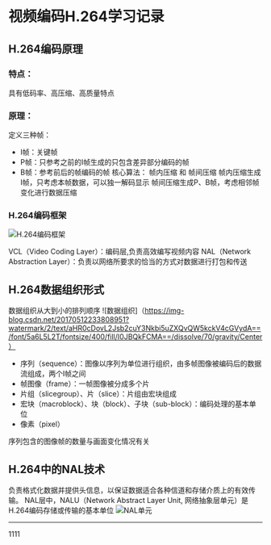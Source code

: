 # 视频编码H.264学习记录
## H.264编码原理
### 特点：
具有低码率、高压缩、高质量特点
### 原理：
定义三种帧：
- I帧：关键帧
- P帧：只参考之前的I帧生成的只包含差异部分编码的帧
- B帧：参考前后的帧编码的帧
核心算法：
帧内压缩 和 帧间压缩
帧内压缩生成I帧，只考虑本帧数据，可以独一解码显示
帧间压缩生成P、B帧，考虑相邻帧变化进行数据压缩

### H.264编码框架
![H.264编码框架](https://img-blog.csdn.net/20170512233414470?watermark/2/text/aHR0cDovL2Jsb2cuY3Nkbi5uZXQvQW5kckV4cGVydA==/font/5a6L5L2T/fontsize/400/fill/I0JBQkFCMA==/dissolve/70/gravity/Center)

VCL（Video Coding Layer）：编码层,负责高效编写视频内容
NAL（Network Abstraction Layer）：负责以网络所要求的恰当的方式对数据进行打包和传送

## H.264数据组织形式
数据组织从大到小的排列顺序
![数据组织]（https://img-blog.csdn.net/20170512233808951?watermark/2/text/aHR0cDovL2Jsb2cuY3Nkbi5uZXQvQW5kckV4cGVydA==/font/5a6L5L2T/fontsize/400/fill/I0JBQkFCMA==/dissolve/70/gravity/Center）

- 序列（sequence）：图像以序列为单位进行组织，由多帧图像被编码后的数据流组成，两个I帧之间
- 帧图像（frame）：一帧图像被分成多个片
- 片组（slicegroup）、片（slice）：片组由宏块组成
- 宏块（macroblock）、块（block）、子块（sub-block）：编码处理的基本单位
- 像素（pixel）

序列包含的图像帧的数量与画面变化情况有关

## H.264中的NAL技术
负责格式化数据并提供头信息，以保证数据适合各种信道和存储介质上的有效传输。
NAL层中，NALU（Network Abstract Layer Unit, 网络抽象层单元）是H.264编码存储或传输的基本单位
![NAL单元](https://img-blog.csdn.net/20170512233904274?watermark/2/text/aHR0cDovL2Jsb2cuY3Nkbi5uZXQvQW5kckV4cGVydA==/font/5a6L5L2T/fontsize/400/fill/I0JBQkFCMA==/dissolve/70/gravity/Center)

------------------------------
1111
